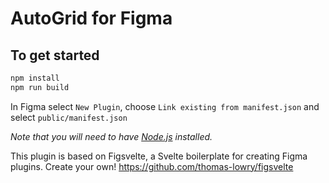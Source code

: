 # AutoGrid for Figma

## To get started
```bash
npm install
npm run build
```

In Figma select `New Plugin`, choose `Link existing from manifest.json` and select `public/manifest.json`

_Note that you will need to have [Node.js](https://nodejs.org/) installed._


This plugin is based on Figsvelte, a Svelte boilerplate for creating Figma plugins. Create your own!
https://github.com/thomas-lowry/figsvelte
